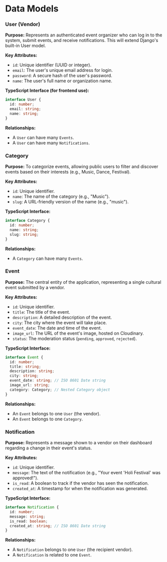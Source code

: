 # Data Models

### User (Vendor)

**Purpose:** Represents an authenticated event organizer who can log in to the system, submit events, and receive notifications. This will extend Django's built-in User model.

**Key Attributes:**

  * `id`: Unique identifier (UUID or integer).
  * `email`: The user's unique email address for login.
  * `password`: A secure hash of the user's password.
  * `name`: The user's full name or organization name.

**TypeScript Interface (for frontend use):**

```typescript
interface User {
  id: number;
  email: string;
  name: string;
}
```

**Relationships:**

  * A `User` can have many `Events`.
  * A `User` can have many `Notifications`.

### Category

**Purpose:** To categorize events, allowing public users to filter and discover events based on their interests (e.g., Music, Dance, Festival).

**Key Attributes:**

  * `id`: Unique identifier.
  * `name`: The name of the category (e.g., "Music").
  * `slug`: A URL-friendly version of the name (e.g., "music").

**TypeScript Interface:**

```typescript
interface Category {
  id: number;
  name: string;
  slug: string;
}
```

**Relationships:**

  * A `Category` can have many `Events`.

### Event

**Purpose:** The central entity of the application, representing a single cultural event submitted by a vendor.

**Key Attributes:**

  * `id`: Unique identifier.
  * `title`: The title of the event.
  * `description`: A detailed description of the event.
  * `city`: The city where the event will take place.
  * `event_date`: The date and time of the event.
  * `image_url`: The URL of the event's image, hosted on Cloudinary.
  * `status`: The moderation status (`pending`, `approved`, `rejected`).

**TypeScript Interface:**

```typescript
interface Event {
  id: number;
  title: string;
  description: string;
  city: string;
  event_date: string; // ISO 8601 Date string
  image_url: string;
  category: Category; // Nested Category object
}
```

**Relationships:**

  * An `Event` belongs to one `User` (the vendor).
  * An `Event` belongs to one `Category`.

### Notification

**Purpose:** Represents a message shown to a vendor on their dashboard regarding a change in their event's status.

**Key Attributes:**

  * `id`: Unique identifier.
  * `message`: The text of the notification (e.g., "Your event 'Holi Festival' was approved\!").
  * `is_read`: A boolean to track if the vendor has seen the notification.
  * `created_at`: A timestamp for when the notification was generated.

**TypeScript Interface:**

```typescript
interface Notification {
  id: number;
  message: string;
  is_read: boolean;
  created_at: string; // ISO 8601 Date string
}
```

**Relationships:**

  * A `Notification` belongs to one `User` (the recipient vendor).
  * A `Notification` is related to one `Event`.

